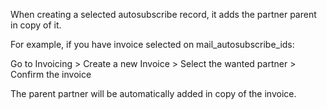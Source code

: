 When creating a selected autosubscribe record, it adds the partner parent in copy of it.

For example, if you have invoice selected on mail_autosubscribe_ids:

Go to Invoicing > Create a new Invoice > Select the wanted partner > Confirm the invoice

The parent partner will be automatically added in copy of the invoice.